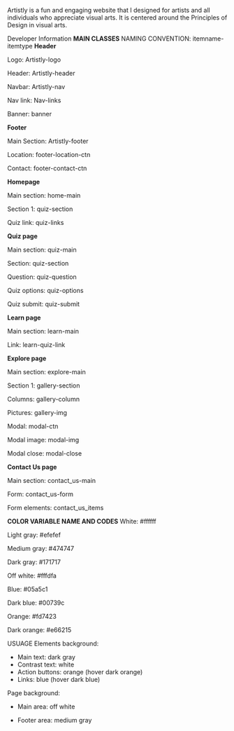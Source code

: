 Artistly is a fun and engaging website that I designed for artists and all individuals who appreciate visual arts. It is centered around the Principles of Design in visual arts.


Developer Information
**MAIN CLASSES**
 NAMING CONVENTION: itemname-itemtype
**Header**

Logo: Artistly-logo 

Header: Artistly-header 

Navbar: Artistly-nav 

Nav link: Nav-links 

Banner: banner 

**Footer** 

Main Section: Artistly-footer 

Location: footer-location-ctn 

Contact: footer-contact-ctn 

**Homepage**

Main section: home-main 

Section 1: quiz-section 

Quiz link: quiz-links 

**Quiz page** 

Main section: quiz-main 

Section: quiz-section 

Question: quiz-question 

Quiz options: quiz-options 

Quiz submit: quiz-submit 

**Learn page** 

Main section: learn-main 

Link: learn-quiz-link 

**Explore page**

Main section: explore-main 

Section 1: gallery-section 

Columns: gallery-column 

Pictures: gallery-img 

Modal: modal-ctn 

Modal image: modal-img 

Modal close: modal-close 

**Contact Us page** 

Main section: contact_us-main 

Form: contact_us-form 

Form elements: contact_us_items 


**COLOR VARIABLE NAME AND CODES**
White: #ffffff 

Light gray: #efefef 

Medium gray: #474747 

Dark gray: #171717 

Off white: #fffdfa 

Blue: #05a5c1 

Dark blue: #00739c 

Orange: #fd7423 

Dark orange: #e66215 


USUAGE
Elements background: 
- Main text: dark gray
- Contrast text: white
- Action buttons: orange (hover dark orange)
- Links: blue (hover dark blue) 

Page background: 

- Main area: off white 

- Footer area: medium gray 


